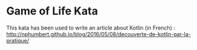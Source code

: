 # Game of Life Kata

This kata has been used to write an article about Kotlin (in French) : http://nphumbert.github.io/blog/2016/05/08/decouverte-de-kotlin-par-la-pratique/
